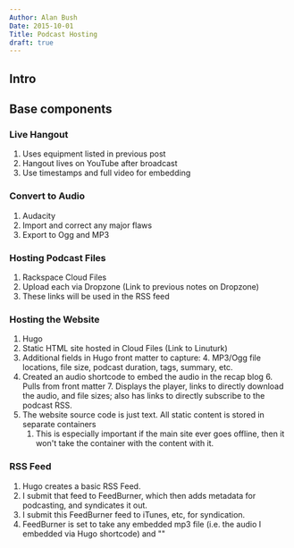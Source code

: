 ```yaml
---
Author: Alan Bush
Date: 2015-10-01
Title: Podcast Hosting
draft: true
---
```


## Intro

## Base components

### Live Hangout

1. Uses equipment listed in previous post
2. Hangout lives on YouTube after broadcast
2. Use timestamps and full video for embedding

### Convert to Audio

1. Audacity
2. Import and correct any major flaws
3. Export to Ogg and MP3

### Hosting Podcast Files

1. Rackspace Cloud Files
2. Upload each via Dropzone (Link to previous notes on Dropzone)
3. These links will be used in the RSS feed

### Hosting the Website

1.  Hugo
2.  Static HTML site hosted in Cloud Files (Link to Linuturk)
3.  Additional fields in Hugo front matter to capture:
    4. MP3/Ogg file locations, file size, podcast duration, tags, summary, etc.
5.  Created an audio shortcode to embed the audio in the recap blog
    6. Pulls from front matter
    7. Displays the player, links to directly download the audio, and file sizes; also has links to directly subscribe to the podcast RSS.
6.  The website source code is just text. All static content is stored in separate containers
    1. This is especially important if the main site ever goes offline, then it won't take the container with the content with it.

### RSS Feed

1.  Hugo creates a basic RSS Feed.
2.  I submit that feed to FeedBurner, which then adds metadata for podcasting, and syndicates it out.
3.  I submit this FeedBurner feed to iTunes, etc, for syndication.
4.  FeedBurner is set to take any embedded mp3 file (i.e. the audio I embedded via Hugo shortcode) and ""
